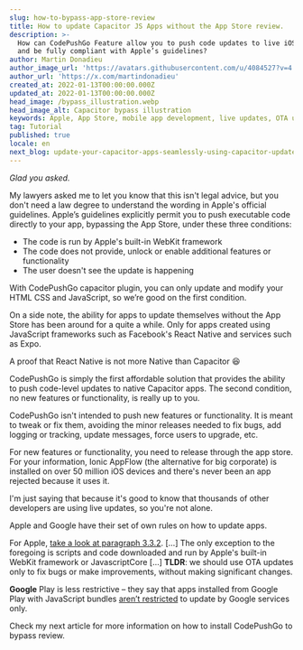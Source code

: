 ```yaml
---
slug: how-to-bypass-app-store-review
title: How to update Capacitor JS Apps without the App Store review.
description: >-
  How can CodePushGo Feature allow you to push code updates to live iOS Ionic apps
  and be fully compliant with Apple’s guidelines? 
author: Martin Donadieu
author_image_url: 'https://avatars.githubusercontent.com/u/4084527?v=4'
author_url: 'https://x.com/martindonadieu'
created_at: 2022-01-13T00:00:00.000Z
updated_at: 2022-01-13T00:00:00.000Z
head_image: /bypass_illustration.webp
head_image_alt: Capacitor bypass illustration
keywords: Apple, App Store, mobile app development, live updates, OTA updates, continuous integration, mobile app updates
tag: Tutorial
published: true
locale: en
next_blog: update-your-capacitor-apps-seamlessly-using-capacitor-updater
---
```

_Glad you asked._

My lawyers asked me to let you know that this isn't legal advice, but you don't need a law degree to understand the wording in Apple's official guidelines. Apple’s guidelines explicitly permit you to push executable code directly to your app, bypassing the App Store, under these three conditions:

* The code is run by Apple's built-in WebKit framework
* The code does not provide, unlock or enable additional features or functionality
* The user doesn't see the update is happening

With CodePushGo capacitor plugin, you can only update and modify your HTML CSS and JavaScript, so we’re good on the first condition.

On a side note, the ability for apps to update themselves without the App Store has been around for a quite a while.
Only for apps created using JavaScript frameworks such as Facebook's React Native and services such as Expo.

A proof that React Native is not more Native than Capacitor 😆

CodePushGo is simply the first affordable solution that provides the ability to push code-level updates to native Capacitor apps.
The second condition, no new features or functionality, is really up to you.

CodePushGo isn't intended to push new features or functionality. It is meant to tweak or fix them, avoiding the minor releases needed to fix bugs, add logging or tracking, update messages, force users to upgrade, etc.

For new features or functionality, you need to release through the app store. For your information, Ionic AppFlow (the alternative for big corporate) is installed on over 50 million iOS devices and there's never been an app rejected because it uses it.

I'm just saying that because it's good to know that thousands of other developers are using live updates, so you're not alone.

Apple and Google have their set of own rules on how to update apps.

For Apple, [take a look at paragraph 3.3.2](https://developer.apple.com/programs/information/Apple_Developer_Program_Information_8_12_15.pdf/).
\[…\] The only exception to the foregoing is scripts and code downloaded and run by Apple's built-in WebKit framework or JavascriptCore \[…\] __TLDR__: we should use OTA updates only to fix bugs or make improvements, without making significant changes.

__Google__ Play is less restrictive – they say that apps installed from Google Play with JavaScript bundles [aren’t restricted](https://support.google.com/googleplay/android-developer/answer/9888379/?hl=en) to update by Google services only.


Check my next article for more information on how to install CodePushGo to bypass review.
